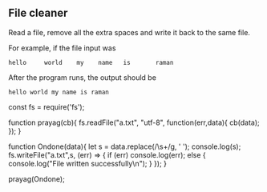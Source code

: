 ## File cleaner
Read a file, remove all the extra spaces and write it back to the same file.

For example, if the file input was
```
hello     world    my    name   is       raman
```

After the program runs, the output should be

```
hello world my name is raman
```

const fs = require('fs');

function prayag(cb){
  fs.readFile("a.txt", "utf-8", function(err,data){
    cb(data);
  });
}

function Ondone(data){
  let s = data.replace(/\s+/g, ' ');
  console.log(s);
  fs.writeFile("a.txt",s, (err) => {
    if (err)
      console.log(err);
    else {
      console.log("File written successfully\n");
    }
  });
}

prayag(Ondone);

